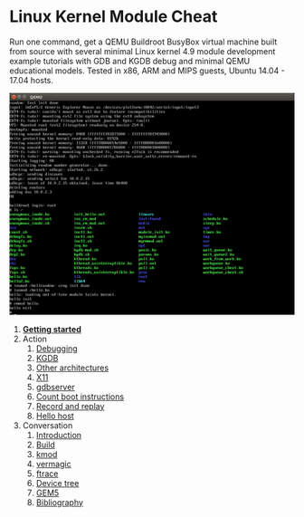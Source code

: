 # Linux Kernel Module Cheat

Run one command, get a QEMU Buildroot BusyBox virtual machine built from source with several minimal Linux kernel 4.9 module development example tutorials with GDB and KGDB debug and minimal QEMU educational models. Tested in x86, ARM and MIPS guests, Ubuntu 14.04 - 17.04 hosts.

![](screenshot.png)

1.  [**Getting started**](getting-started.md)
1.  Action
    1.  [Debugging](debugging.md)
    1.  [KGDB](kgdb.md)
    1.  [Other architectures](other-architectures.md)
    1.  [X11](x11.md)
    1.  [gdbserver](gdbserver.md)
    1.  [Count boot instructions](count-boot-instructions.md)
    1.  [Record and replay](record-and-replay.md)
    1.  [Hello host](hello_host/)
1.  Conversation
    1.  [Introduction](introduction.md)
    1.  [Build](build.md)
    1.  [kmod](kmod.md)
    1.  [vermagic](vermagic.md)
    1.  [ftrace](ftrace.md)
    1.  [Device tree](device-tree.md)
    1.  [GEM5](gem5.md)
    1.  [Bibliography](bibliography.md)
